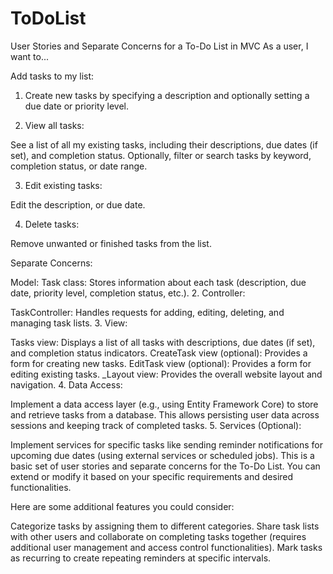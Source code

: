 # ToDoList

User Stories and Separate Concerns for a To-Do List in MVC As a user, I want to...

Add tasks to my list:

1. Create new tasks by specifying a description and optionally setting a due date or priority level. 

2. View all tasks:

See a list of all my existing tasks, including their descriptions, due dates (if set), and completion status. Optionally, filter or search tasks by keyword, completion status, or date range. 


3. Edit existing tasks:

Edit the description, or due date. 

4. Delete tasks:

Remove unwanted or finished tasks from the list. 



Separate Concerns:

Model:
Task class: Stores information about each task (description, due date, priority level, completion status, etc.). 2. Controller:

TaskController: Handles requests for adding, editing, deleting, and managing task lists. 3. View:

Tasks view: Displays a list of all tasks with descriptions, due dates (if set), and completion status indicators. CreateTask view (optional): Provides a form for creating new tasks. EditTask view (optional): Provides a form for editing existing tasks. _Layout view: Provides the overall website layout and navigation. 4. Data Access:

Implement a data access layer (e.g., using Entity Framework Core) to store and retrieve tasks from a database. This allows persisting user data across sessions and keeping track of completed tasks. 5. Services (Optional):

Implement services for specific tasks like sending reminder notifications for upcoming due dates (using external services or scheduled jobs). This is a basic set of user stories and separate concerns for the To-Do List. You can extend or modify it based on your specific requirements and desired functionalities.

Here are some additional features you could consider:

Categorize tasks by assigning them to different categories. Share task lists with other users and collaborate on completing tasks together (requires additional user management and access control functionalities). Mark tasks as recurring to create repeating reminders at specific intervals.
